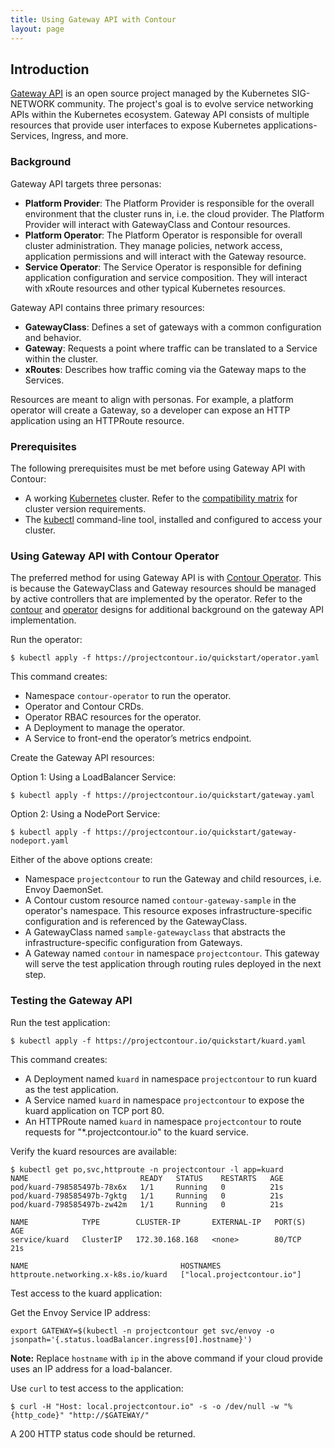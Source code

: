 ```yaml
---
title: Using Gateway API with Contour
layout: page
---
```


## Introduction

[Gateway API][1] is an open source project managed by the Kubernetes SIG-NETWORK community. The project's goal is to
evolve service networking APIs within the Kubernetes ecosystem. Gateway API consists of multiple resources that provide
user interfaces to expose Kubernetes applications- Services, Ingress, and more.

### Background

Gateway API targets three personas:

- __Platform Provider__: The Platform Provider is responsible for the overall environment that the cluster runs in, i.e.
  the cloud provider. The Platform Provider will interact with GatewayClass and Contour resources.
- __Platform Operator__: The Platform Operator is responsible for overall cluster administration. They manage policies,
  network access, application permissions and will interact with the Gateway resource.
- __Service Operator__: The Service Operator is responsible for defining application configuration and service
  composition. They will interact with xRoute resources and other typical Kubernetes resources.

Gateway API contains three primary resources:

- __GatewayClass__: Defines a set of gateways with a common configuration and behavior.
- __Gateway__: Requests a point where traffic can be translated to a Service within the cluster.
- __xRoutes__: Describes how traffic coming via the Gateway maps to the Services.

Resources are meant to align with personas. For example, a platform operator will create a Gateway, so a developer can
expose an HTTP application using an HTTPRoute resource.

### Prerequisites
The following prerequisites must be met before using Gateway API with Contour:

- A working [Kubernetes][2] cluster. Refer to the [compatibility matrix][3] for cluster version requirements.
- The [kubectl][4] command-line tool, installed and configured to access your cluster.

### Using Gateway API with Contour Operator

The preferred method for using Gateway API is with [Contour Operator][5]. This is because the GatewayClass and Gateway
resources should be managed by active controllers that are implemented by the operator. Refer to the [contour][6] and
[operator][7] designs for additional background on the gateway API implementation.

Run the operator:
```shell
$ kubectl apply -f https://projectcontour.io/quickstart/operator.yaml
```
This command creates:

- Namespace `contour-operator` to run the operator.
- Operator and Contour CRDs.
- Operator RBAC resources for the operator.
- A Deployment to manage the operator.
- A Service to front-end the operator’s metrics endpoint.

Create the Gateway API resources:

Option 1: Using a LoadBalancer Service:
```shell
$ kubectl apply -f https://projectcontour.io/quickstart/gateway.yaml
```

Option 2: Using a NodePort Service:
```shell
$ kubectl apply -f https://projectcontour.io/quickstart/gateway-nodeport.yaml
```

Either of the above options create:

- Namespace `projectcontour` to run the Gateway and child resources, i.e. Envoy DaemonSet.
- A Contour custom resource named `contour-gateway-sample` in the operator's namespace. This resource exposes
  infrastructure-specific configuration and is referenced by the GatewayClass.
- A GatewayClass named `sample-gatewayclass` that abstracts the infrastructure-specific configuration from Gateways.
- A Gateway named `contour` in namespace `projectcontour`. This gateway will serve the test application through routing
  rules deployed in the next step.

### Testing the Gateway API

Run the test application:
```shell
$ kubectl apply -f https://projectcontour.io/quickstart/kuard.yaml
```
This command creates:

- A Deployment named `kuard` in namespace `projectcontour` to run kuard as the test application.
- A Service named `kuard` in namespace `projectcontour` to expose the kuard application on TCP port 80.
- An HTTPRoute named `kuard` in namespace `projectcontour` to route requests for "*.projectcontour.io" to the kuard
  service.

Verify the kuard resources are available:
```shell
$ kubectl get po,svc,httproute -n projectcontour -l app=kuard
NAME                         READY   STATUS    RESTARTS   AGE
pod/kuard-798585497b-78x6x   1/1     Running   0          21s
pod/kuard-798585497b-7gktg   1/1     Running   0          21s
pod/kuard-798585497b-zw42m   1/1     Running   0          21s

NAME            TYPE        CLUSTER-IP       EXTERNAL-IP   PORT(S)   AGE
service/kuard   ClusterIP   172.30.168.168   <none>        80/TCP    21s

NAME                                  HOSTNAMES
httproute.networking.x-k8s.io/kuard   ["local.projectcontour.io"]
```

Test access to the kuard application:

Get the Envoy Service IP address:
```shell
export GATEWAY=$(kubectl -n projectcontour get svc/envoy -o jsonpath='{.status.loadBalancer.ingress[0].hostname}')
```
__Note:__ Replace `hostname` with `ip` in the above command if your cloud provide uses an IP address for a
load-balancer.

Use `curl` to test access to the application:
```shell
$ curl -H "Host: local.projectcontour.io" -s -o /dev/null -w "%{http_code}" "http://$GATEWAY/"
```
A 200 HTTP status code should be returned.

[1]: https://gateway-api.sigs.k8s.io/
[2]: https://kubernetes.io/
[3]: https://projectcontour.io/resources/compatibility-matrix/
[4]: https://kubernetes.io/docs/tasks/tools/install-kubectl/
[5]: https://github.com/projectcontour/contour-operator
[6]: https://github.com/projectcontour/contour/blob/main/design/service-apis-implementation.md
[7]: https://github.com/projectcontour/contour-operator/blob/main/design/gateway-api.md
